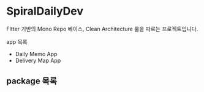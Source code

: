 # SpiralDailyDev

Fltter 기반의 Mono Repo 베이스, Clean Architecture 룰을 따르는 프로젝트입니다.

app 목록
- Daily Memo App
- Delivery Map App

package 목록
-
